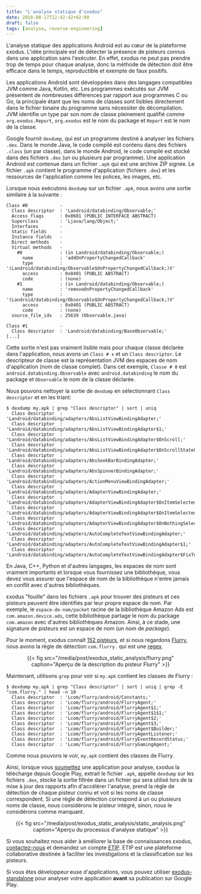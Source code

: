 ```yaml
---
title: "L'analyse statique d'εxodus"
date: 2018-08-17T22:42:42+02:00
draft: false
tags: [analyse, reverse-engineering]
---
```


L'analyse statique des applications Android est au cœur de la plateforme εxodus. L'idée principale est de détecter la présence de pisteurs connus dans une application sans l'exécuter. En effet, εxodus ne peut pas prendre trop de temps pour chaque analyse, donc la méthode de détection doit être efficace dans le temps, reproductible et exempte de faux positifs.

Les applications Android sont développées dans des langages compatibles JVM comme Java, Kotlin, etc. Les programmes exécutés sur JVM présentent de nombreuses différences par rapport aux programmes C ou Go, la principale étant que les noms de classes sont lisibles directement dans le fichier binaire du programme sans nécessiter de décompilation. JVM identifie un type par son nom de classe pleinement qualifié comme `org.exodus.Report`, `org.exodus` est le nom du package et `Report` est le nom de la classe.

Google fournit `dexdump`, qui est un programme destiné à analyser les fichiers `.dex`. Dans le monde Java, le code compilé est contenu dans des fichiers `.class` (un par classe), dans le monde Android, le code compilé est stocké dans des fichiers `.dex` (un ou plusieurs par programme). Une application Android est contenue dans un fichier `.apk` qui est une archive ZIP signée. Le fichier `.apk` contient le programme d'application (fichiers `.dex`) et les ressources de l'application comme les polices, les images, etc.

Lorsque nous exécutons `dexdump` sur un fichier `.apk`, nous avons une sortie similaire à la suivante :

```
Class #0            -
  Class descriptor  : 'Landroid/databinding/Observable;'
  Access flags      : 0x0601 (PUBLIC INTERFACE ABSTRACT)
  Superclass        : 'Ljava/lang/Object;'
  Interfaces        -
  Static fields     -
  Instance fields   -
  Direct methods    -
  Virtual methods   -
    #0              : (in Landroid/databinding/Observable;)
      name          : 'addOnPropertyChangedCallback'
      type          : '(Landroid/databinding/Observable$OnPropertyChangedCallback;)V'
      access        : 0x0401 (PUBLIC ABSTRACT)
      code          : (none)
    #1              : (in Landroid/databinding/Observable;)
      name          : 'removeOnPropertyChangedCallback'
      type          : '(Landroid/databinding/Observable$OnPropertyChangedCallback;)V'
      access        : 0x0401 (PUBLIC ABSTRACT)
      code          : (none)
  source_file_idx   : 25639 (Observable.java)

Class #1            -
  Class descriptor  : 'Landroid/databinding/BaseObservable;'
[...]
```

Cette sortie n'est pas vraiment lisible mais pour chaque classe déclarée dans l'application, nous avons un `Class # x` et un `Class descriptor`. Le descripteur de classe est la représentation JVM des espaces de nom d'application (nom de classe complet). Dans cet exemple, `Classe # 0` est `android.databinding.Observable` avec `android.databinding` le nom du package et `Observable` le nom de la classe déclarée.

Nous pouvons nettoyer la sortie de `dexdump` en sélectionnant `Class descriptor` et en les triant:

```
$ dexdump my.apk | grep "Class descriptor" | sort | uniq
  Class descriptor  : 'Landroid/databinding/adapters/AbsListViewBindingAdapter;'
  Class descriptor  : 'Landroid/databinding/adapters/AbsListViewBindingAdapter$1;'
  Class descriptor  : 'Landroid/databinding/adapters/AbsListViewBindingAdapter$OnScroll;'
  Class descriptor  : 'Landroid/databinding/adapters/AbsListViewBindingAdapter$OnScrollStateChanged;'
  Class descriptor  : 'Landroid/databinding/adapters/AbsSeekBarBindingAdapter;'
  Class descriptor  : 'Landroid/databinding/adapters/AbsSpinnerBindingAdapter;'
  Class descriptor  : 'Landroid/databinding/adapters/ActionMenuViewBindingAdapter;'
  Class descriptor  : 'Landroid/databinding/adapters/AdapterViewBindingAdapter;'
  Class descriptor  : 'Landroid/databinding/adapters/AdapterViewBindingAdapter$OnItemSelected;'
  Class descriptor  : 'Landroid/databinding/adapters/AdapterViewBindingAdapter$OnItemSelectedComponentListener;'
  Class descriptor  : 'Landroid/databinding/adapters/AdapterViewBindingAdapter$OnNothingSelected;'
  Class descriptor  : 'Landroid/databinding/adapters/AutoCompleteTextViewBindingAdapter;'
  Class descriptor  : 'Landroid/databinding/adapters/AutoCompleteTextViewBindingAdapter$1;'
  Class descriptor  : 'Landroid/databinding/adapters/AutoCompleteTextViewBindingAdapter$FixText;'
```

En Java, C++, Python et d'autres langages, les espaces de nom sont vraiment importants et lorsque vous fournissez une bibliothèque, vous devez vous assurer que l'espace de nom de la bibliothèque n'entre jamais en conflit avec d'autres bibliothèques.

εxodus "fouille" dans les fichiers `.apk` pour trouver des pisteurs et ces pisteurs peuvent être identifiés par leur propre espace de nom. Par exemple, le `espace-de-nom/packet` racine de la bibliothèque Amazon Ads est `com.amazon.device.ads`, cette bibliothèque partage le nom du package `com.amazon` avec d'autres bibliothèques Amazon. Ainsi, à ce stade, une signature de pisteurs est un espace de nom (un nom de _package_).

Pour le moment, εxodus connaît [152 pisteurs](https://reports.exodus-privacy.eu.org/trackers/), et si nous regardons [Flurry](https://reports.exodus-privacy.eu.org/trackers/25/), nous avons la règle de détection `com.flurry.` qui est une [regex](https://fr.wikipedia.org/wiki/Expression_r%C3%A9guli%C3%A8re).

<center>
{{< fig src="/media/post/exodus_static_analysis/flurry.png" caption="Aperçu de la description du pisteur Flurry" >}}
</center>

Maintenant, utilisons `grep` pour voir si `my.apk` contient les classes de Flurry :

```
$ dexdump my.apk | grep "Class descriptor" | sort | uniq | grep -E "com.flurry." | head -n 10
  Class descriptor  : 'Lcom/flurry/android/Constants;'
  Class descriptor  : 'Lcom/flurry/android/FlurryAgent;'
  Class descriptor  : 'Lcom/flurry/android/FlurryAgent$1;'
  Class descriptor  : 'Lcom/flurry/android/FlurryAgent$1$1;'
  Class descriptor  : 'Lcom/flurry/android/FlurryAgent$2;'
  Class descriptor  : 'Lcom/flurry/android/FlurryAgent$3;'
  Class descriptor  : 'Lcom/flurry/android/FlurryAgent$Builder;'
  Class descriptor  : 'Lcom/flurry/android/FlurryAgentListener;'
  Class descriptor  : 'Lcom/flurry/android/FlurryEventRecordStatus;'
  Class descriptor  : 'Lcom/flurry/android/FlurryGamingAgent;'
```

Comme nous pouvons le voir, `my.apk` contient des classes de Flurry.

Ainsi, lorsque vous [soumettez](https://reports.exodus-privacy.eu.org/analysis/submit/) une application pour analyse, εxodus la télécharge depuis Google Play, extrait le fichier `.apk`, appelle `dexdump` sur les fichiers `.dex`, stocke la sortie filtrée dans un fichier qui sera utilisé lors de la mise à jour des rapports afin d'accélérer l'analyse, prend la règle de détection de chaque pisteur connu et voit si les noms de classe correspondent. Si une règle de détection correspond à un ou plusieurs noms de classe, nous considérons le pisteur intégré, sinon, nous le considérons comme manquant.

<center>
{{< fig src="/media/post/exodus_static_analysis/static_analysis.png" caption="Aperçu du processus d'analyse statique" >}}
</center>

Si vous souhaitez nous aider à améliorer la base de connaissances εxodus, [contactez-nous](/fr/page/who/) et demandez un compte [ETIP](http://etip.exodus-privacy.eu.org/). ETIP est une plateforme collaborative destinée à faciliter les investigations et la classification sur les pisteurs.

Si vous êtes développeur·euse d'applications, vous pouvez utiliser [exodus-standalone](https://github.com/Exodus-Privacy/exodus-standalone) pour analyser votre application **avant** sa publication sur Google Play.
